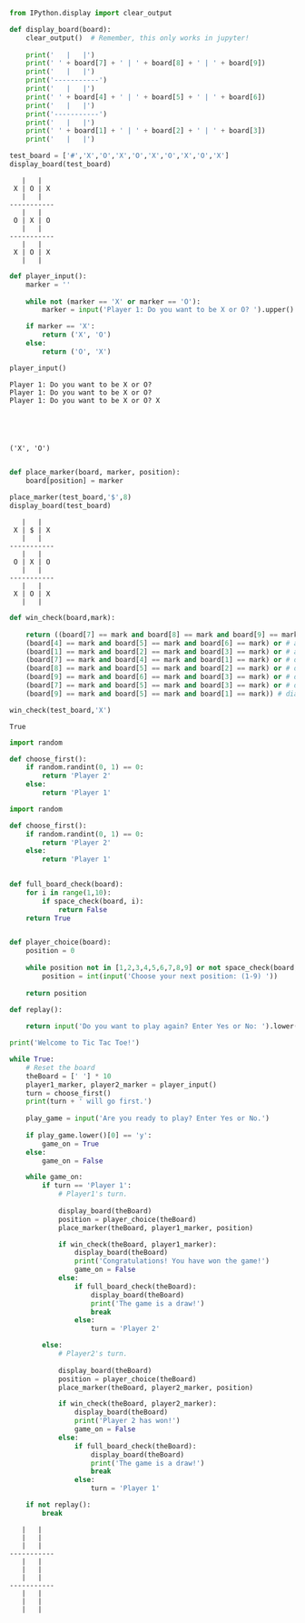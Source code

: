 

```python
from IPython.display import clear_output

def display_board(board):
    clear_output()  # Remember, this only works in jupyter!
    
    print('   |   |')
    print(' ' + board[7] + ' | ' + board[8] + ' | ' + board[9])
    print('   |   |')
    print('-----------')
    print('   |   |')
    print(' ' + board[4] + ' | ' + board[5] + ' | ' + board[6])
    print('   |   |')
    print('-----------')
    print('   |   |')
    print(' ' + board[1] + ' | ' + board[2] + ' | ' + board[3])
    print('   |   |')
```


```python
test_board = ['#','X','O','X','O','X','O','X','O','X']
display_board(test_board)
```

       |   |
     X | O | X
       |   |
    -----------
       |   |
     O | X | O
       |   |
    -----------
       |   |
     X | O | X
       |   |



```python
def player_input():
    marker = ''
    
    while not (marker == 'X' or marker == 'O'):
        marker = input('Player 1: Do you want to be X or O? ').upper()

    if marker == 'X':
        return ('X', 'O')
    else:
        return ('O', 'X')

player_input()
```

    Player 1: Do you want to be X or O? 
    Player 1: Do you want to be X or O? 
    Player 1: Do you want to be X or O? X





    ('X', 'O')




```python

def place_marker(board, marker, position):
    board[position] = marker
    
place_marker(test_board,'$',8)
display_board(test_board)
```

       |   |
     X | $ | X
       |   |
    -----------
       |   |
     O | X | O
       |   |
    -----------
       |   |
     X | O | X
       |   |



```python
def win_check(board,mark):
    
    return ((board[7] == mark and board[8] == mark and board[9] == mark) or # across the top
    (board[4] == mark and board[5] == mark and board[6] == mark) or # across the middle
    (board[1] == mark and board[2] == mark and board[3] == mark) or # across the bottom
    (board[7] == mark and board[4] == mark and board[1] == mark) or # down the middle
    (board[8] == mark and board[5] == mark and board[2] == mark) or # down the middle
    (board[9] == mark and board[6] == mark and board[3] == mark) or # down the right side
    (board[7] == mark and board[5] == mark and board[3] == mark) or # diagonal
    (board[9] == mark and board[5] == mark and board[1] == mark)) # diagonal
```


```python
win_check(test_board,'X')
```




    True




```python
import random

def choose_first():
    if random.randint(0, 1) == 0:
        return 'Player 2'
    else:
        return 'Player 1'

import random

def choose_first():
    if random.randint(0, 1) == 0:
        return 'Player 2'
    else:
        return 'Player 1'
    

def full_board_check(board):
    for i in range(1,10):
        if space_check(board, i):
            return False
    return True
```


```python

def player_choice(board):
    position = 0
    
    while position not in [1,2,3,4,5,6,7,8,9] or not space_check(board, position):
        position = int(input('Choose your next position: (1-9) '))
        
    return position
```


```python
def replay():
    
    return input('Do you want to play again? Enter Yes or No: ').lower().startswith('y')
```


```python
print('Welcome to Tic Tac Toe!')

while True:
    # Reset the board
    theBoard = [' '] * 10
    player1_marker, player2_marker = player_input()
    turn = choose_first()
    print(turn + ' will go first.')
    
    play_game = input('Are you ready to play? Enter Yes or No.')
    
    if play_game.lower()[0] == 'y':
        game_on = True
    else:
        game_on = False

    while game_on:
        if turn == 'Player 1':
            # Player1's turn.
            
            display_board(theBoard)
            position = player_choice(theBoard)
            place_marker(theBoard, player1_marker, position)

            if win_check(theBoard, player1_marker):
                display_board(theBoard)
                print('Congratulations! You have won the game!')
                game_on = False
            else:
                if full_board_check(theBoard):
                    display_board(theBoard)
                    print('The game is a draw!')
                    break
                else:
                    turn = 'Player 2'

        else:
            # Player2's turn.
            
            display_board(theBoard)
            position = player_choice(theBoard)
            place_marker(theBoard, player2_marker, position)

            if win_check(theBoard, player2_marker):
                display_board(theBoard)
                print('Player 2 has won!')
                game_on = False
            else:
                if full_board_check(theBoard):
                    display_board(theBoard)
                    print('The game is a draw!')
                    break
                else:
                    turn = 'Player 1'

    if not replay():
        break
```

       |   |
       |   |  
       |   |
    -----------
       |   |
       |   |  
       |   |
    -----------
       |   |
       |   |  
       |   |



```python

```
